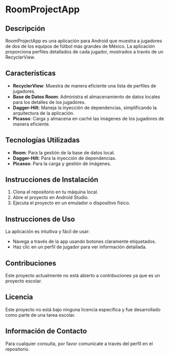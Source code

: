 # RoomProjectApp

## Descripción
RoomProjectApp es una aplicación para Android que muestra a jugadores de dos de los equipos de fútbol más grandes de México. La aplicación proporciona perfiles detallados de cada jugador, mostrados a través de un RecyclerView.

## Características
- **RecyclerView**: Muestra de manera eficiente una lista de perfiles de jugadores.
- **Base de Datos Room**: Administra el almacenamiento de datos locales para los detalles de los jugadores.
- **Dagger-Hilt**: Maneja la inyección de dependencias, simplificando la arquitectura de la aplicación.
- **Picasso**: Carga y almacena en caché las imágenes de los jugadores de manera eficiente.

## Tecnologías Utilizadas
- **Room**: Para la gestión de la base de datos local.
- **Dagger-Hilt**: Para la inyección de dependencias.
- **Picasso**: Para la carga y gestión de imágenes.

## Instrucciones de Instalación
1. Clona el repositorio en tu máquina local.
2. Abre el proyecto en Android Studio.
3. Ejecuta el proyecto en un emulador o dispositivo físico.

## Instrucciones de Uso
La aplicación es intuitiva y fácil de usar:
- Navega a través de la app usando botones claramente etiquetados.
- Haz clic en un perfil de jugador para ver información detallada.

## Contribuciones
Este proyecto actualmente no está abierto a contribuciones ya que es un proyecto escolar.

## Licencia
Este proyecto no está bajo ninguna licencia específica y fue desarrollado como parte de una tarea escolar.

## Información de Contacto
Para cualquier consulta, por favor comunícate a través del perfil en el repositorio.
